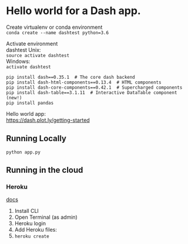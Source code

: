 

# Hello world for a Dash app. 

Create virtualenv or conda environment  
`conda create --name dashtest python=3.6`  

Activate environment  
dashtest
Unix:  
`source activate dashtest`  
Windows:   
`activate dashtest`  

`pip install dash==0.35.1  # The core dash backend`  
`pip install dash-html-components==0.13.4  # HTML components`  
`pip install dash-core-components==0.42.1  # Supercharged components`  
`pip install dash-table==3.1.11  # Interactive DataTable component (new!)`  
`pip install pandas`

Hello world app:  
https://dash.plot.ly/getting-started

## Running Locally
`python app.py`


## Running in the cloud

### Heroku
[docs](https://devcenter.heroku.com/articles/getting-started-with-python) 

1. Install CLI
2. Open Terminal (as admin)
3. Heroku login
4. Add Heroku files: 
5. `heroku create`

